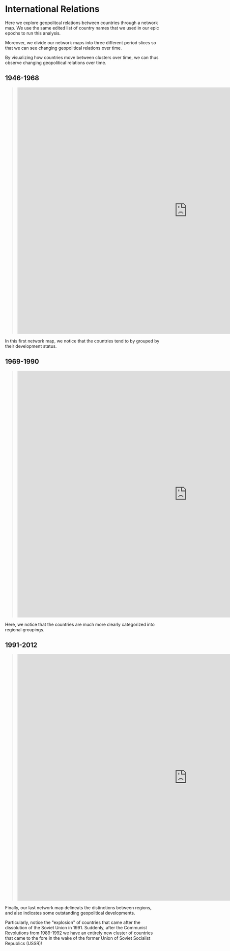 # International Relations
 
Here we explore geopolitcal relations between countries through a network map. We use the same edited list of country names that we used in our epic epochs to run this analysis. 

Moreover, we divide our network maps into three different period slices so that we can see changing geopolitical relations over time. 



By visualizing how countries move between clusters over time, we can thus observe changing geopolitical relations over time. 

## 1946-1968
> <iframe src="https://documents.cortext.net/lib/mapexplorer/explorerjs.html?file=https://assets.cortext.net/docs/d7d64cc38fff0d65a6ff8afbbc8c2894" frameborder="0" style="overflow:hidden;border:1px solid #DDDDDD;" width="1100" height="800" allowfullscreen></iframe>

In this first network map, we notice that the countries tend to by grouped by their development status. 



## 1969-1990

> <iframe src="https://documents.cortext.net/lib/mapexplorer/explorerjs.html?file=https://assets.cortext.net/docs/ec3b4e4e02a0035da7c63f574ca36878" frameborder="0" style="overflow:hidden;border:1px solid #DDDDDD;" width="1100" height="800" allowfullscreen></iframe>

Here, we notice that the countries are much more clearly categorized into regional groupings. 

## 1991-2012

> <iframe src="https://documents.cortext.net/lib/mapexplorer/explorerjs.html?file=https://assets.cortext.net/docs/6c19a2c040fb851fa31254a73f1b7c67" frameborder="0" style="overflow:hidden;border:1px solid #DDDDDD;" width="1100" height="800" allowfullscreen></iframe>

Finally, our last network map delineats the distinctions between regions, and also indicates some outstanding geopolitical developments. 

Particularly, notice the "explosion" of countries that came after the dissolution of the Soviet Union in 1991. Suddenly, after the Communist Revolutions from 1989-1992 we have an entirely new cluster of countries that came to the fore in the wake of the former Union of Soviet Socialist Republics (USSR)!



